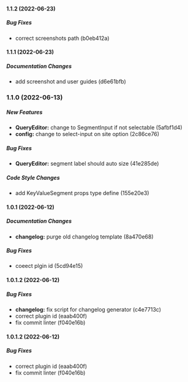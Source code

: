 #### 1.1.2 (2022-06-23)

##### Bug Fixes

*  correct screenshots path (b0eb412a)

#### 1.1.1 (2022-06-23)

##### Documentation Changes

*  add screenshot and user guides (d6e61bfb)

### 1.1.0 (2022-06-13)

##### New Features

* **QueryEditor:**  change to SegmentInput if not selectable (5afbf1d4)
* **config:**  change to select-input on site option (2c86ce76)

##### Bug Fixes

* **QueryEditor:**  segment label should auto size (41e285de)

##### Code Style Changes

*  add KeyValueSegment props type define (155e20e3)

#### 1.0.1 (2022-06-12)

##### Documentation Changes

* **changelog:**  purge old changelog template (8a470e68)

##### Bug Fixes

*  coeect plgin id (5cd94e15)

#### 1.0.1.2 (2022-06-12)

##### Bug Fixes

* **changelog:**  fix script for changelog generator (c4e7713c)
*  correct plugin id (eaab400f)
*  fix commit linter (f040e16b)

#### 1.0.1.2 (2022-06-12)

##### Bug Fixes

*  correct plugin id (eaab400f)
*  fix commit linter (f040e16b)

